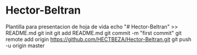 # Hector-Beltran
Plantilla para presentacion de hoja de vida
echo "# Hector-Beltran" >> README.md
git init
git add README.md
git commit -m "first commit"
git remote add origin https://github.com/HECTBEZA/Hector-Beltran.git
git push -u origin master
